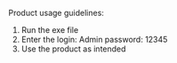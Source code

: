 Product usage guidelines: 
1. Run the exe file
2.  Enter the login: Admin password: 12345
3. Use the product as intended
